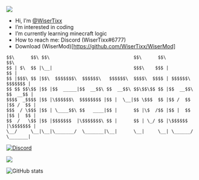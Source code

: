 ![](https://komarev.com/ghpvc/?username=WiserTixx)


- Hi, I’m [@WiserTixx](https://github.com/WiserTixx)
- I’m interested in coding
- I’m currently learning minecraft logic
- How to reach me: Discord (WiserTixx#6777)
- Download (WiserMod)[https://github.com/WiserTixx/WiserMod]
```
$$\      $$\ $$\                               $$\      $$\                 $$\ 
$$ | $\  $$ |\__|                              $$$\    $$$ |                $$ |
$$ |$$$\ $$ |$$\  $$$$$$$\  $$$$$$\   $$$$$$\  $$$$\  $$$$ | $$$$$$\   $$$$$$$ |
$$ $$ $$\$$ |$$ |$$  _____|$$  __$$\ $$  __$$\ $$\$$\$$ $$ |$$  __$$\ $$  __$$ |
$$$$  _$$$$ |$$ |\$$$$$$\  $$$$$$$$ |$$ |  \__|$$ \$$$  $$ |$$ /  $$ |$$ /  $$ |
$$$  / \$$$ |$$ | \____$$\ $$   ____|$$ |      $$ |\$  /$$ |$$ |  $$ |$$ |  $$ |
$$  /   \$$ |$$ |$$$$$$$  |\$$$$$$$\ $$ |      $$ | \_/ $$ |\$$$$$$  |\$$$$$$$ |
\__/     \__|\__|\_______/  \_______|\__|      \__|     \__| \______/  \_______| 
```

[![Discord](https://lanyard.cnrad.dev/api/672826499245539328)](https://discord.com/users/672826499245539328)
 
[![](https://github-readme-stats.vercel.app/api/top-langs/?username=WiserTixx)]()

![GitHub stats](https://github-readme-stats.vercel.app/api?username=WiserTixx&count_private=true)

<!---
WiserTixx/WiserTixx is a ✨ special ✨ repository because its `README.md` (this file) appears on your GitHub profile.
You can click the Preview link to take a look at your changes.
--->
